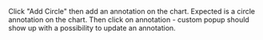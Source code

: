 Click "Add Circle" then add an annotation on the chart. Expected is a circle annotation on the chart. Then click on annotation - custom popup should show up with a possibility to update an annotation.